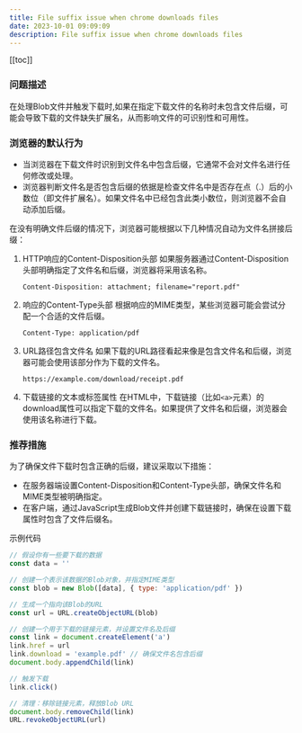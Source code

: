 ```yaml
---
title: File suffix issue when chrome downloads files
date: 2023-10-01 09:09:09
description: File suffix issue when chrome downloads files
---
```


[[toc]]

### 问题描述

在处理Blob文件并触发下载时,如果在指定下载文件的名称时未包含文件后缀，可能会导致下载的文件缺失扩展名，从而影响文件的可识别性和可用性。

### 浏览器的默认行为

- 当浏览器在下载文件时识别到文件名中包含后缀，它通常不会对文件名进行任何修改或处理。
- 浏览器判断文件名是否包含后缀的依据是检查文件名中是否存在点（.）后的小数位（即文件扩展名）。如果文件名中已经包含此类小数位，则浏览器不会自动添加后缀。

在没有明确文件后缀的情况下，浏览器可能根据以下几种情况自动为文件名拼接后缀：

1. HTTP响应的Content-Disposition头部
   如果服务器通过Content-Disposition头部明确指定了文件名和后缀，浏览器将采用该名称。

   `Content-Disposition: attachment; filename="report.pdf"`

2. 响应的Content-Type头部
   根据响应的MIME类型，某些浏览器可能会尝试分配一个合适的文件后缀。

   `Content-Type: application/pdf`

3. URL路径包含文件名
   如果下载的URL路径看起来像是包含文件名和后缀，浏览器可能会使用该部分作为下载的文件名。

   `https://example.com/download/receipt.pdf`

4. 下载链接的文本或标签属性
   在HTML中，下载链接（比如`<a>`元素）的download属性可以指定下载的文件名。如果提供了文件名和后缀，浏览器会使用该名称进行下载。

### 推荐措施

为了确保文件下载时包含正确的后缀，建议采取以下措施：

- 在服务器端设置Content-Disposition和Content-Type头部，确保文件名和MIME类型被明确指定。
- 在客户端，通过JavaScript生成Blob文件并创建下载链接时，确保在设置下载属性时包含了文件后缀名。

示例代码

```javascript
// 假设你有一些要下载的数据
const data = ''

// 创建一个表示该数据的Blob对象，并指定MIME类型
const blob = new Blob([data], { type: 'application/pdf' })

// 生成一个指向该Blob的URL
const url = URL.createObjectURL(blob)

// 创建一个用于下载的链接元素，并设置文件名及后缀
const link = document.createElement('a')
link.href = url
link.download = 'example.pdf' // 确保文件名包含后缀
document.body.appendChild(link)

// 触发下载
link.click()

// 清理：移除链接元素，释放Blob URL
document.body.removeChild(link)
URL.revokeObjectURL(url)
```
